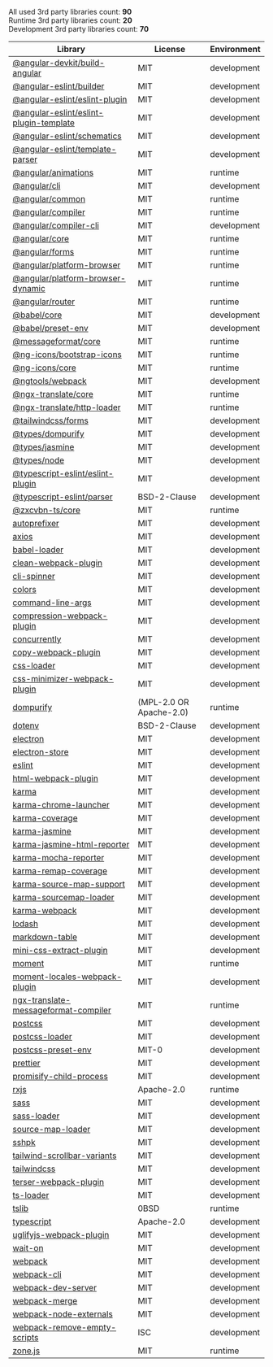 All used 3rd party libraries count: **90**<br>
Runtime 3rd party libraries count: **20**<br>
Development 3rd party libraries count: **70**

| Library                                                                                                  | License                 | Environment |
| -------------------------------------------------------------------------------------------------------- | ----------------------- | ----------- |
| [@angular-devkit/build-angular](https://github.com/angular/angular-cli)                                  | MIT                     | development |
| [@angular-eslint/builder](https://github.com/angular-eslint/angular-eslint)                              | MIT                     | development |
| [@angular-eslint/eslint-plugin](https://github.com/angular-eslint/angular-eslint)                        | MIT                     | development |
| [@angular-eslint/eslint-plugin-template](https://github.com/angular-eslint/angular-eslint)               | MIT                     | development |
| [@angular-eslint/schematics](https://github.com/angular-eslint/angular-eslint)                           | MIT                     | development |
| [@angular-eslint/template-parser](https://github.com/angular-eslint/angular-eslint)                      | MIT                     | development |
| [@angular/animations](https://github.com/angular/angular)                                                | MIT                     | runtime     |
| [@angular/cli](https://github.com/angular/angular-cli)                                                   | MIT                     | development |
| [@angular/common](https://github.com/angular/angular)                                                    | MIT                     | runtime     |
| [@angular/compiler](https://github.com/angular/angular)                                                  | MIT                     | runtime     |
| [@angular/compiler-cli](https://github.com/angular/angular)                                              | MIT                     | development |
| [@angular/core](https://github.com/angular/angular)                                                      | MIT                     | runtime     |
| [@angular/forms](https://github.com/angular/angular)                                                     | MIT                     | runtime     |
| [@angular/platform-browser](https://github.com/angular/angular)                                          | MIT                     | runtime     |
| [@angular/platform-browser-dynamic](https://github.com/angular/angular)                                  | MIT                     | runtime     |
| [@angular/router](https://github.com/angular/angular)                                                    | MIT                     | runtime     |
| [@babel/core](https://github.com/babel/babel)                                                            | MIT                     | development |
| [@babel/preset-env](https://github.com/babel/babel)                                                      | MIT                     | development |
| [@messageformat/core](https://github.com/messageformat/messageformat)                                    | MIT                     | runtime     |
| [@ng-icons/bootstrap-icons](https://github.com/ng-icons/ng-icons)                                        | MIT                     | runtime     |
| [@ng-icons/core](https://github.com/ng-icons/ng-icons)                                                   | MIT                     | runtime     |
| [@ngtools/webpack](https://github.com/angular/angular-cli)                                               | MIT                     | development |
| [@ngx-translate/core](https://github.com/ngx-translate/core)                                             | MIT                     | runtime     |
| [@ngx-translate/http-loader](https://github.com/ngx-translate/core)                                      | MIT                     | runtime     |
| [@tailwindcss/forms](https://github.com/tailwindlabs/tailwindcss-forms)                                  | MIT                     | development |
| [@types/dompurify](https://github.com/DefinitelyTyped/DefinitelyTyped)                                   | MIT                     | development |
| [@types/jasmine](https://github.com/DefinitelyTyped/DefinitelyTyped)                                     | MIT                     | development |
| [@types/node](https://github.com/DefinitelyTyped/DefinitelyTyped)                                        | MIT                     | development |
| [@typescript-eslint/eslint-plugin](https://github.com/typescript-eslint/typescript-eslint)               | MIT                     | development |
| [@typescript-eslint/parser](https://github.com/typescript-eslint/typescript-eslint)                      | BSD-2-Clause            | development |
| [@zxcvbn-ts/core](https://github.com/zxcvbn-ts/zxcvbn)                                                   | MIT                     | runtime     |
| [autoprefixer](https://github.com/postcss/autoprefixer)                                                  | MIT                     | development |
| [axios](https://github.com/axios/axios)                                                                  | MIT                     | development |
| [babel-loader](https://github.com/babel/babel-loader)                                                    | MIT                     | development |
| [clean-webpack-plugin](https://github.com/johnagan/clean-webpack-plugin)                                 | MIT                     | development |
| [cli-spinner](https://github.com/helloIAmPau/node-spinner)                                               | MIT                     | development |
| [colors](https://github.com/Marak/colors.js)                                                             | MIT                     | development |
| [command-line-args](https://github.com/75lb/command-line-args)                                           | MIT                     | development |
| [compression-webpack-plugin](https://github.com/webpack-contrib/compression-webpack-plugin)              | MIT                     | development |
| [concurrently](https://github.com/open-cli-tools/concurrently)                                           | MIT                     | development |
| [copy-webpack-plugin](https://github.com/webpack-contrib/copy-webpack-plugin)                            | MIT                     | development |
| [css-loader](https://github.com/webpack-contrib/css-loader)                                              | MIT                     | development |
| [css-minimizer-webpack-plugin](https://github.com/webpack-contrib/css-minimizer-webpack-plugin)          | MIT                     | development |
| [dompurify](https://github.com/cure53/DOMPurify)                                                         | (MPL-2.0 OR Apache-2.0) | runtime     |
| [dotenv](https://github.com/motdotla/dotenv)                                                             | BSD-2-Clause            | development |
| [electron](https://github.com/electron/electron)                                                         | MIT                     | development |
| [electron-store](https://github.com/sindresorhus/electron-store)                                         | MIT                     | development |
| [eslint](https://github.com/eslint/eslint)                                                               | MIT                     | development |
| [html-webpack-plugin](https://github.com/jantimon/html-webpack-plugin)                                   | MIT                     | development |
| [karma](https://github.com/karma-runner/karma)                                                           | MIT                     | development |
| [karma-chrome-launcher](https://github.com/karma-runner/karma-chrome-launcher)                           | MIT                     | development |
| [karma-coverage](https://github.com/karma-runner/karma-coverage)                                         | MIT                     | development |
| [karma-jasmine](https://github.com/karma-runner/karma-jasmine)                                           | MIT                     | development |
| [karma-jasmine-html-reporter](https://github.com/dfederm/karma-jasmine-html-reporter)                    | MIT                     | development |
| [karma-mocha-reporter](https://github.com/litixsoft/karma-mocha-reporter)                                | MIT                     | development |
| [karma-remap-coverage](https://github.com/sshev/karma-remap-coverage)                                    | MIT                     | development |
| [karma-source-map-support](https://github.com/tschaub/karma-source-map-support)                          | MIT                     | development |
| [karma-sourcemap-loader](https://github.com/demerzel3/karma-sourcemap-loader)                            | MIT                     | development |
| [karma-webpack](https://github.com/webpack-contrib/karma-webpack)                                        | MIT                     | development |
| [lodash](https://github.com/lodash/lodash)                                                               | MIT                     | development |
| [markdown-table](https://github.com/wooorm/markdown-table)                                               | MIT                     | development |
| [mini-css-extract-plugin](https://github.com/webpack-contrib/mini-css-extract-plugin)                    | MIT                     | development |
| [moment](https://github.com/moment/moment)                                                               | MIT                     | runtime     |
| [moment-locales-webpack-plugin](https://github.com/iamakulov/moment-locales-webpack-plugin)              | MIT                     | development |
| [ngx-translate-messageformat-compiler](https://github.com/lephyrus/ngx-translate-messageformat-compiler) | MIT                     | runtime     |
| [postcss](https://github.com/postcss/postcss)                                                            | MIT                     | development |
| [postcss-loader](https://github.com/webpack-contrib/postcss-loader)                                      | MIT                     | development |
| [postcss-preset-env](https://github.com/csstools/postcss-plugins)                                        | MIT-0                   | development |
| [prettier](https://github.com/prettier/prettier)                                                         | MIT                     | development |
| [promisify-child-process](https://github.com/jcoreio/promisify-child-process)                            | MIT                     | development |
| [rxjs](https://github.com/reactivex/rxjs)                                                                | Apache-2.0              | runtime     |
| [sass](https://github.com/sass/dart-sass)                                                                | MIT                     | development |
| [sass-loader](https://github.com/webpack-contrib/sass-loader)                                            | MIT                     | development |
| [source-map-loader](https://github.com/webpack-contrib/source-map-loader)                                | MIT                     | development |
| [sshpk](https://github.com/joyent/node-sshpk)                                                            | MIT                     | development |
| [tailwind-scrollbar-variants](https://github.com/chaseweaver/tailwind-scrollbar-variants)                | MIT                     | development |
| [tailwindcss](https://github.com/tailwindlabs/tailwindcss)                                               | MIT                     | development |
| [terser-webpack-plugin](https://github.com/webpack-contrib/terser-webpack-plugin)                        | MIT                     | development |
| [ts-loader](https://github.com/TypeStrong/ts-loader)                                                     | MIT                     | development |
| [tslib](https://github.com/Microsoft/tslib)                                                              | 0BSD                    | runtime     |
| [typescript](https://github.com/Microsoft/TypeScript)                                                    | Apache-2.0              | development |
| [uglifyjs-webpack-plugin](https://github.com/webpack-contrib/uglifyjs-webpack-plugin)                    | MIT                     | development |
| [wait-on](https://github.com/jeffbski/wait-on)                                                           | MIT                     | development |
| [webpack](https://github.com/webpack/webpack)                                                            | MIT                     | development |
| [webpack-cli](https://github.com/webpack/webpack-cli)                                                    | MIT                     | development |
| [webpack-dev-server](https://github.com/webpack/webpack-dev-server)                                      | MIT                     | development |
| [webpack-merge](https://github.com/survivejs/webpack-merge)                                              | MIT                     | development |
| [webpack-node-externals](https://github.com/liady/webpack-node-externals)                                | MIT                     | development |
| [webpack-remove-empty-scripts](https://github.com/webdiscus/webpack-remove-empty-scripts)                | ISC                     | development |
| [zone.js](https://github.com/angular/angular)                                                            | MIT                     | runtime     |